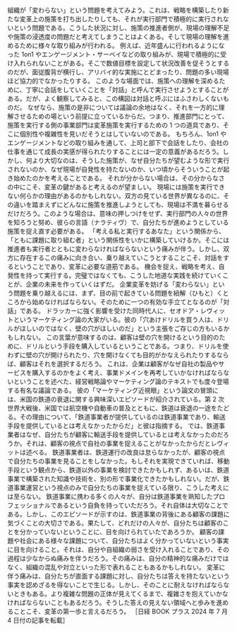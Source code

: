 ###

組織が「変わらない」という問題を考えてみよう。これは、戦略を構築したり新たな変革上の施策を打ち出したりしても、それが実行部門で積極的に実行されないという問題である。こうした状況に対し、施策の推進者側が、現場の理解不足や施策の浸透度の問題だと考えてしまうことはよくある。そして現場の理解を進めるために様々な取り組みが行われる。
例えば、近年盛んに行われるようになった 1on1 やエンゲージメント・サーベイなどの取り組みが、現場で積極的に受け入れられないことがある。そこで数値目標を設定して状況改善を促そうとするのだが、面従腹背が横行し、アリバイ的な実施にとどまったり、問題の多い現場ほど協力的でなかったりする。
このような場面では、施策への理解を深めるために、丁寧に会話をしていくことを「対話」と呼んで実行させようとすることがある。だが、よく観察してみると、この構図は対話と呼ぶにはふさわしくないものだ。
なぜなら、施策の是非については議論の余地はなく、それを一方的に理解させるための場という前提に立っているからだ。つまり、推進部門にとって、施策を実行する側の事業部門は変革施策を実行するための 1 つの道具であり、そこに個別性や複雑性を見いだそうとはしていないのである。
もちろん、1on1 やエンゲージメントなどの取り組みを通して、上司と部下で会話をしたり、会社の仕事を通じて成長の実感が得られたりすることには一定の意義があるだろう。しかし、何より大切なのは、そうした施策が、なぜ自分たちが望むような形で実行されないのか、なぜ現場が自発性を持たないのか、いつ頃からそういうことが起き始めたのかを考えることである。
それが分からない場合は、その分からなさの中にこそ、変革の鍵があると考えるのが望ましい。
現場には施策を実行できない何らかの理由があるのかもしれない。双方の見ている世界が異なるのに、その違いを踏まえずにどんなに施策を推進しようとしても、現場は不満を募らせるだけだろう。このような場合は、意味の押しつけをせず、実行部門の人々の世界を知ろうと努め、彼らの言語（ナラティヴ）で、自分たちが進めようとしている施策を捉え直す必要がある。
「考える私と実行するあなた」という関係から、「ともに課題に取り組む者」という関係性をいかに構築していけるか。そこには推進者も実行者とともに変わらなければならないという痛みが伴う。しかし、双方に存在するこの痛みに向き合い、乗り越えていこうとすることこそ、対話をするということであり、変革に必要な道筋である。
機会を捉え、戦略を考え、自発性を持って実行する。完璧ではなくても、こうした地道な実践を続けていくことが、企業の未来を作っていくはずだ。
企業変革を妨げる「変わらない」という問題を乗り越えるには、まず、目の前で起きている問題を紐解（ひもと）くところから始めなければならない。そのために一つの有効な手立てとなるのが「対話」である。
ドラッカーに強く影響を受けた同時代人に、セオドア・レヴィットというマーケティング論の大家がいる。彼の「穴あけドリルを買う人は、ドリルがほしいのではなく、壁の穴がほしいのだ」という主張をご存じの方もいるかもしれない。
この言葉が意味するのは、顧客は壁の穴を開けるという目的のために、ドリルという手段を購入しているということである。つまり、ドリルを使わずに壁の穴が開けられたり、穴を開けなくても目的がかなえられたりするならば、顧客はそれを選択するだろう。
これは、企業は顧客がなぜ自社の製品やサービスを購入するのかをよく考え、事業ドメインを再考していかなければならないということを述べた、経営戦略論やマーケティング論のテキストでも度々登場する有名な議論である。
彼の「マーケティング近視眼」という論文の冒頭には、米国の鉄道の衰退に関する興味深いエピソードが紹介されている。第 2 次世界大戦後、米国では航空機や自動車の普及とともに、鉄道は衰退の一途をたどる。その理由について、「鉄道事業者が提供しているのは鉄道事業であり、輸送手段を提供しているとは考えなかったからだ」と彼は指摘する。
では、鉄道事業者はなぜ、自分たちが顧客に輸送手段を提供しているとは考えなかったのだろうか。それは、顧客の視点で自社の事業を捉えることがなかったからだとレヴィットは述べる。
鉄道事業者は、鉄道運行の改良は怠らなかったが、顧客の視点で自分たちの事業を見ることをしなかった。もしそれを実現できていれば、移動手段という観点から、鉄道以外の事業を検討できたかもしれず、あるいは、鉄道事業で構築された知識や技術を、別の形で事業化できたかもしれない。だが、鉄道事業運営という視点のみで自分たちの事業を捉えている限り、こうした考えには至らない。
鉄道事業に携わる多くの人々が、自分は鉄道事業を熟知したプロフェッショナルであるという自負を持っていただろう。それ自体は大切なことである。しかし、このエピソードが示すのは、鉄道事業の背後にある顧客の課題に気づくことの大切さである。果たして、どれだけの人々が、自分たちは顧客のことを分かっていないということに、目を向けられていたであろうか。
顧客の課題や社会にある様々な課題について、自分たちはよく分かっていないという事実に目を向けること。それは、自分や自組織の弱さを受け入れることであり、その過程は少なからぬ痛みを伴うだろう。その痛みは、自分の精神的な痛みだけではなく、組織の混乱や対立といった形で表れることもあるかもしれない。
変革に伴う痛みは、自分たちが直面する課題に対し、自分たちは答えを持たないという事実を認めざるを得ないことで生じる。しかし、そのことに耐えなければならないときもある。より複雑な問題の正体が見えてくるまで、複雑さを抱えていかなければならないこともあるだろう。そうした答えの見えない領域へと歩みを進めることこそ、変革の第一歩と言えるだろう。
［日経 BOOK プラス 2024 年 7 月 4 日付の記事を転載］
